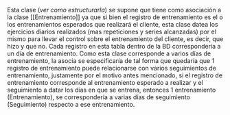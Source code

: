 Esta clase (*ver como estructurarla*) se supone que tiene como asociación a la clase [[Entrenamiento]] ya que si bien el registro de entrenamiento es el o los entrenamientos esperados que realizará el cliente, esta clase datea los ejercicios diarios realizados (mas repeticiones y series alcanzadas) por el mismo para llevar el control sobre el entrenamiento del cliente, es decir, que hizo y que no. Cada registro en esta tabla dentro de la BD correspondería a un día de entrenamiento.
Como esta clase corresponde a varios días de entrenamiento, la asocia se especificaría de tal forma que quedaría que 1 registro de entrenamiento puede relacionarse con varios seguimientos de entrenamiento, justamente por el motivo antes mencionado, si el registro de entrenamiento corresponde al entrenamiento esperado a realizar y el seguimiento a datar los dias en que se entrena, entonces 1 entrenamiento (Entrenamiento), se correspondería a varias días de seguimiento (Seguimiento) respecto a ese entrenamiento.